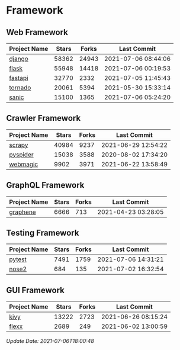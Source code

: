 # Framework

## Web Framework
| Project Name | Stars | Forks | Last Commit |
| ------------ | ----- | ----- | ----------- |
| [django](https://github.com/django/django) | 58362 | 24943 | 2021-07-06 08:44:06 |
| [flask](https://github.com/pallets/flask) | 55948 | 14418 | 2021-07-06 00:19:53 |
| [fastapi](https://github.com/tiangolo/fastapi) | 32770 | 2332 | 2021-07-05 11:45:43 |
| [tornado](https://github.com/tornadoweb/tornado) | 20061 | 5394 | 2021-05-30 15:33:14 |
| [sanic](https://github.com/sanic-org/sanic) | 15100 | 1365 | 2021-07-06 05:24:20 |

## Crawler Framework
| Project Name | Stars | Forks | Last Commit |
| ------------ | ----- | ----- | ----------- |
| [scrapy](https://github.com/scrapy/scrapy) | 40984 | 9237 | 2021-06-29 12:54:22 |
| [pyspider](https://github.com/binux/pyspider) | 15038 | 3588 | 2020-08-02 17:34:20 |
| [webmagic](https://github.com/code4craft/webmagic) | 9902 | 3971 | 2021-06-22 13:58:49 |

## GraphQL Framework
| Project Name | Stars | Forks | Last Commit |
| ------------ | ----- | ----- | ----------- |
| [graphene](https://github.com/graphql-python/graphene) | 6666 | 713 | 2021-04-23 03:28:05 |

## Testing Framework
| Project Name | Stars | Forks | Last Commit |
| ------------ | ----- | ----- | ----------- |
| [pytest](https://github.com/pytest-dev/pytest) | 7491 | 1759 | 2021-07-06 14:31:21 |
| [nose2](https://github.com/nose-devs/nose2) | 684 | 135 | 2021-07-02 16:32:54 |

## GUI Framework
| Project Name | Stars | Forks | Last Commit |
| ------------ | ----- | ----- | ----------- |
| [kivy](https://github.com/kivy/kivy) | 13222 | 2723 | 2021-06-26 08:15:24 |
| [flexx](https://github.com/flexxui/flexx) | 2689 | 249 | 2021-06-02 13:00:59 |

*Update Date: 2021-07-06T18:00:48*